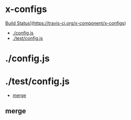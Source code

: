 # x-configs

[Build Status](https://travis-ci.org/x-component/x-configs.png?v1.0.2)](https://travis-ci.org/x-component/x-configs)

- [./config.js](#configjs) 
- [./test/config.js](#testconfigjs) 

# ./config.js




# ./test/config.js

  - [merge](#merge)

## merge

  
